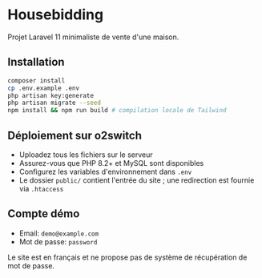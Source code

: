 # Housebidding

Projet Laravel 11 minimaliste de vente d'une maison.

## Installation

```bash
composer install
cp .env.example .env
php artisan key:generate
php artisan migrate --seed
npm install && npm run build # compilation locale de Tailwind
```

## Déploiement sur o2switch

- Uploadez tous les fichiers sur le serveur
- Assurez-vous que PHP 8.2+ et MySQL sont disponibles
- Configurez les variables d'environnement dans `.env`
- Le dossier `public/` contient l'entrée du site ; une redirection est fournie via `.htaccess`

## Compte démo

- Email: `demo@example.com`
- Mot de passe: `password`

Le site est en français et ne propose pas de système de récupération de mot de passe.
